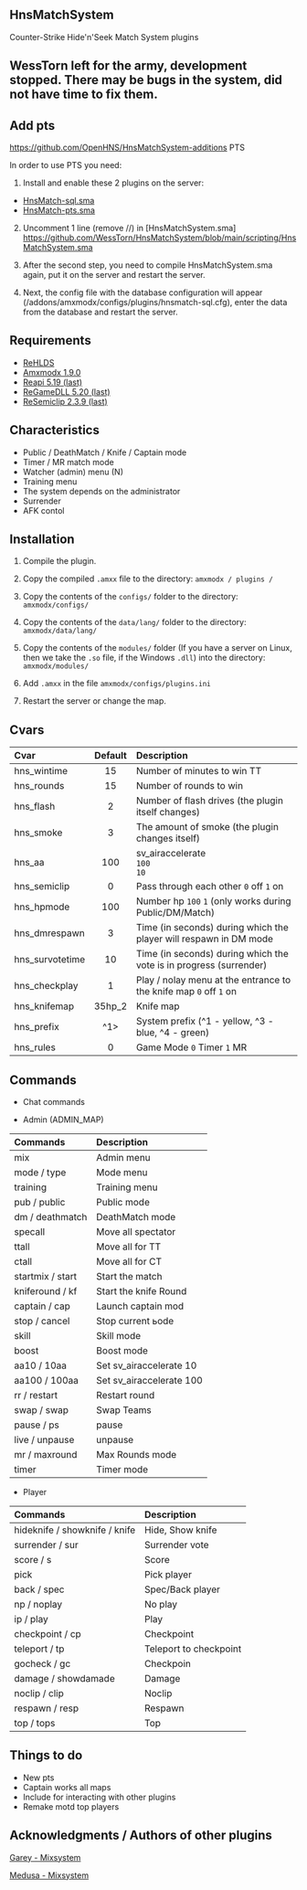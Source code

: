 ## HnsMatchSystem
Counter-Strike Hide'n'Seek Match System plugins

## WessTorn left for the army, development stopped. There may be bugs in the system, did not have time to fix them.

## Add pts
https://github.com/OpenHNS/HnsMatchSystem-additions PTS

In order to use PTS you need:
1. Install and enable these 2 plugins on the server:
- [HnsMatch-sql.sma](https://github.com/OpenHNS/HnsMatchSystem-additions/blob/main/scripting/HnsMatch-sql.sma)
- [HnsMatch-pts.sma](https://github.com/OpenHNS/HnsMatchSystem-additions/blob/main/scripting/HnsMatch-pts.sma)

2. Uncomment 1 line (remove //) in [HnsMatchSystem.sma] https://github.com/WessTorn/HnsMatchSystem/blob/main/scripting/HnsMatchSystem.sma

3. After the second step, you need to compile HnsMatchSystem.sma again, put it on the server and restart the server.

4. Next, the config file with the database configuration will appear (/addons/amxmodx/configs/plugins/hnsmatch-sql.cfg), enter the data from the database and restart the server.

## Requirements
- [ReHLDS](https://dev-cs.ru/resources/64/)
- [Amxmodx 1.9.0](https://dev-cs.ru/resources/405/)
- [Reapi 5.19 (last)](https://dev-cs.ru/resources/73/updates)
- [ReGameDLL 5.20 (last)](https://dev-cs.ru/resources/67/updates)
- [ReSemiclip 2.3.9 (last)](https://dev-cs.ru/resources/71/updates)

## Characteristics
- Public / DeathMatch / Knife / Captain mode
- Timer / MR match mode
- Watcher (admin) menu (N)
- Training menu
- The system depends on the administrator
- Surrender
- AFK contol

## Installation
 
1. Compile the plugin.

2. Copy the compiled `.amxx` file to the directory: `amxmodx / plugins /`

3. Copy the contents of the `configs/` folder to the directory: `amxmodx/configs/`

4. Copy the contents of the `data/lang/` folder to the directory: `amxmodx/data/lang/`

5. Copy the contents of the `modules/` folder (If you have a server on Linux, then we take the `.so` file, if the Windows `.dll`) into the directory: `amxmodx/modules/`

6. Add `.amxx` in the file `amxmodx/configs/plugins.ini`

7. Restart the server or change the map.

## Cvars

| Cvar                 | Default    | Description |
| :------------------- | :--------: | :--------------------------------------------------- |
| hns_wintime          | 15         | Number of minutes to win TT |
| hns_rounds           | 15         | Number of rounds to win |
| hns_flash	           | 2          | Number of flash drives (the plugin itself changes) |
| hns_smoke            | 3          | The amount of smoke (the plugin changes itself) |
| hns_aa               | 100        | sv_airaccelerate <br/>`100`<br/>`10`                          |
| hns_semiclip         | 0          | Pass through each other `0` off `1` on   |
| hns_hpmode           | 100        | Number hp `100` `1` (only works during Public/DM/Match) |
| hns_dmrespawn        | 3          | Time (in seconds) during which the player will respawn in DM mode |
| hns_survotetime      | 10         | Time (in seconds) during which the vote is in progress (surrender) |
| hns_checkplay        | 1          | Play / nolay menu at the entrance to the knife map `0` off `1` on |
| hns_knifemap         | 35hp_2     | Knife map |
| hns_prefix         | ^1>     | System prefix (^1 - yellow, ^3 - blue, ^4 - green) |
| hns_rules         | 0     | Game Mode `0` Timer `1` MR |

## Commands

- Chat commands

- Admin (ADMIN_MAP)

| Commands | Description |
| :------------------- |  :--------------------------------------------------- |
| mix | Admin menu |
| mode / type | Mode menu |
| training | Training menu |
| pub / public | Public mode |
| dm / deathmatch | DeathMatch mode |
| specall | Move all spectator |
| ttall |  Move all for TT |
| ctall | Move all for CT |
| startmix / start | Start the match |
| kniferound / kf | Start the knife Round |
| captain / cap | Launch сaptain mod |
| stop / cancel | Stop сurrent ьode  |
| skill | Skill mode |
| boost | Boost mode |
| aa10 / 10aa | Set sv_airaccelerate 10 |
| aa100 / 100aa | Set sv_airaccelerate 100 |
| rr / restart | Restart round |
| swap / swap | Swap Teams |
| pause / ps | pause |
| live / unpause | unpause |
| mr / maxround | Max Rounds mode |
| timer | Timer mode |

- Player

| Commands | Description |
| :------------------- |  :--------------------------------------------------- |
| hideknife / showknife / knife | Hide, Show knife |
| surrender / sur | Surrender vote |
| score / s | Score |
| pick | Pick player |
| back / spec | Spec/Back player |
| np / noplay | No play |
| ip / play |Play |
| checkpoint / cp |Сheckpoint |
| teleport / tp | Teleport to checkpoint |
| gocheck / gc |Сheckpoin |
| damage / showdamade | Damage |
| noclip / clip | Noclip |
| respawn / resp | Respawn |
| top / tops |Top |



## Things to do
- New pts
- Captain works all maps
- Include for interacting with other plugins
- Remake motd top players

## Acknowledgments / Authors of other plugins
[Garey - Мixsystem](https://github.com/Garey27)

[Medusa - Мixsystem](https://dev-cs.ru/members/65/)

